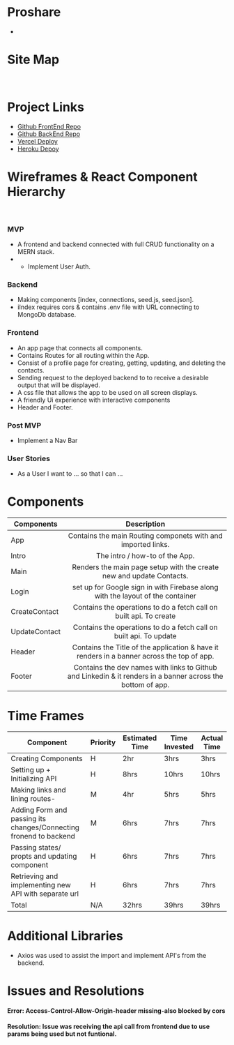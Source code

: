# Proshare
- 

# Site Map

![]()
![]()
![]()



# Project Links
- [Github FrontEnd Repo]()
- [Github BackEnd Repo]()
- [Vercel Deploy]()
- [Heroku Depoy]()

# Wireframes & React Component Hierarchy
![]()
![]()


### MVP
- A frontend and backend connected with full CRUD functionality on a MERN stack.
- - Implement User Auth.
### Backend
- Making components [index, connections, seed.js, seed.json].
- iIndex requires cors & contains .env file with URL connecting to MongoDb database.

### Frontend
- An app page that connects all components.
- Contains Routes for all routing within the App. 
- Consist of a profile page for creating, getting, updating, and deleting the contacts.
- Sending request to the deployed backend to to receive a desirable output that will be displayed. 
- A css file that allows the app to be used on all screen displays.
- A friendly Ui experience with interactive components
- Header and Footer. 

### Post MVP
- Implement a Nav Bar 

### User Stories
- As a User I want to ... so that I can ...

# Components

| Components   | Description                                                                                 |
|------------- |:-------------------------------------------------------------------------------------------:|
| App          | Contains the main Routing componets with and imported links.|
| Intro        | The intro / how-to of the App.                                           |
| Main         | Renders the main page setup with the create new and update Contacts.                     |
| Login        | set up for Google sign in with Firebase along with the layout of the container                                            |
| CreateContact| Contains the operations to do a fetch call on built api. To create | post a new contact                            |
| UpdateContact| Contains the operations to do a fetch call on built api. To update | delete a new contact                              |
| Header       | Contains the Title of the application & have it renders in a banner across the top of app.
| Footer       | Contains the dev names with links to Github and Linkedin & it renders in a banner across the bottom of app.

# Time Frames

Component | Priority | Estimated Time | Time Invested | Actual Time
---- | ---- | ---- | ---- | ----
Creating Components | H | 2hr | 3hrs | 3hrs   
Setting up + Initializing API | H | 8hrs | 10hrs | 10hrs
Making links and lining routes- | M | 4hr | 5hrs | 5hrs
Adding Form and passing its changes/Connecting fronend to backend | M | 6hrs | 7hrs | 7hrs
Passing states/ propts and updating component | H | 6hrs | 7hrs | 7hrs
Retrieving and implementing new API with separate url | H | 6hrs | 7hrs | 7hrs
Total | N/A | 32hrs | 39hrs | 39hrs

# Additional Libraries
- Axios was used to assist the import and implement API's from the backend.

# Issues and Resolutions
#### Error: Access-Control-Allow-Origin-header missing-also blocked by cors 
#### Resolution: Issue was receiving the api call from frontend due to use params being used but not funtional.

